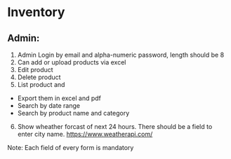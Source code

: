 # Inventory

## Admin:
1) Admin Login by email and alpha-numeric password, length should be 8
2) Can add or upload products via excel
3) Edit product
4) Delete product
5) List product and
- Export them in excel and pdf
- Search by date range
- Search by product name and category
6) Show wheather forcast of next 24 hours. There should be a field to enter city name.
https://www.weatherapi.com/

Note: Each field of every form is mandatory
